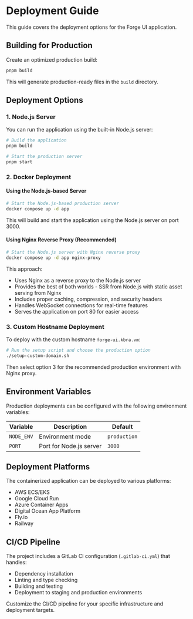 # Deployment Guide

This guide covers the deployment options for the Forge UI application.

## Building for Production

Create an optimized production build:

```bash
pnpm build
```

This will generate production-ready files in the `build` directory.

## Deployment Options

### 1. Node.js Server

You can run the application using the built-in Node.js server:

```bash
# Build the application
pnpm build

# Start the production server
pnpm start
```

### 2. Docker Deployment

#### Using the Node.js-based Server

```bash
# Start the Node.js-based production server
docker compose up -d app
```

This will build and start the application using the Node.js server on port 3000.

#### Using Nginx Reverse Proxy (Recommended)

```bash
# Start the Node.js server with Nginx reverse proxy
docker compose up -d app nginx-proxy
```

This approach:

- Uses Nginx as a reverse proxy to the Node.js server
- Provides the best of both worlds - SSR from Node.js with static asset serving from Nginx
- Includes proper caching, compression, and security headers
- Handles WebSocket connections for real-time features
- Serves the application on port 80 for easier access

### 3. Custom Hostname Deployment

To deploy with the custom hostname `forge-ui.kbra.vm`:

```bash
# Run the setup script and choose the production option
./setup-custom-domain.sh
```

Then select option 3 for the recommended production environment with Nginx proxy.

## Environment Variables

Production deployments can be configured with the following environment variables:

| Variable   | Description             | Default      |
| ---------- | ----------------------- | ------------ |
| `NODE_ENV` | Environment mode        | `production` |
| `PORT`     | Port for Node.js server | `3000`       |

## Deployment Platforms

The containerized application can be deployed to various platforms:

- AWS ECS/EKS
- Google Cloud Run
- Azure Container Apps
- Digital Ocean App Platform
- Fly.io
- Railway

## CI/CD Pipeline

The project includes a GitLab CI configuration (`.gitlab-ci.yml`) that handles:

- Dependency installation
- Linting and type checking
- Building and testing
- Deployment to staging and production environments

Customize the CI/CD pipeline for your specific infrastructure and deployment targets.
